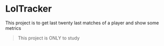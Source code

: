 # LolTracker

This project is to get last twenty last matches of a player and show some metrics

> This project is ONLY to study
